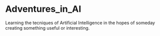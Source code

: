 # Adventures_in_AI
Learning the tecniques of Artificial Intelligence in the hopes of someday creating something useful or interesting.
